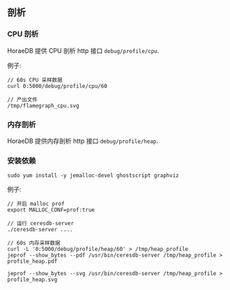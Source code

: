## 剖析

### CPU 剖析

HoraeDB 提供 CPU 剖析 http 接口 `debug/profile/cpu`.

例子:

```
// 60s CPU 采样数据
curl 0:5000/debug/profile/cpu/60

// 产出文件
/tmp/flamegraph_cpu.svg
```

### 内存剖析

HoraeDB 提供内存剖析 http 接口 `debug/profile/heap`.

### 安装依赖

```
sudo yum install -y jemalloc-devel ghostscript graphviz
```

例子:

```
// 开启 malloc prof
export MALLOC_CONF=prof:true

// 运行 ceresdb-server
./ceresdb-server ....

// 60s 内存采样数据
curl -L '0:5000/debug/profile/heap/60' > /tmp/heap_profile
jeprof --show_bytes --pdf /usr/bin/ceresdb-server /tmp/heap_profile > profile_heap.pdf

jeprof --show_bytes --svg /usr/bin/ceresdb-server /tmp/heap_profile > profile_heap.svg
```
